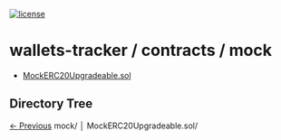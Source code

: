 
[![license](https://img.shields.io/github/license/jamesisaac/react-native-background-task.svg)](https://opensource.org/licenses/MIT)


# wallets-tracker / contracts / mock


 - [MockERC20Upgradeable.sol](./MockERC20Upgradeable.sol)
## Directory Tree
[<- Previous](https://github.com/marc-aurele-besner/wallets-tracker)
mock/
   │   MockERC20Upgradeable.sol/

